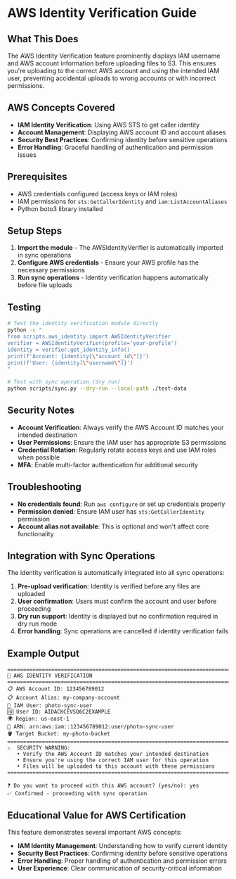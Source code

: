 # AWS Identity Verification Guide

## What This Does
The AWS Identity Verification feature prominently displays IAM username and AWS account information before uploading files to S3. This ensures you're uploading to the correct AWS account and using the intended IAM user, preventing accidental uploads to wrong accounts or with incorrect permissions.

## AWS Concepts Covered
- **IAM Identity Verification**: Using AWS STS to get caller identity
- **Account Management**: Displaying AWS account ID and account aliases
- **Security Best Practices**: Confirming identity before sensitive operations
- **Error Handling**: Graceful handling of authentication and permission issues

## Prerequisites
- AWS credentials configured (access keys or IAM roles)
- IAM permissions for `sts:GetCallerIdentity` and `iam:ListAccountAliases`
- Python boto3 library installed

## Setup Steps
1. **Import the module** - The AWSIdentityVerifier is automatically imported in sync operations
2. **Configure AWS credentials** - Ensure your AWS profile has the necessary permissions
3. **Run sync operations** - Identity verification happens automatically before file uploads

## Testing
```bash
# Test the identity verification module directly
python -c "
from scripts.aws_identity import AWSIdentityVerifier
verifier = AWSIdentityVerifier(profile='your-profile')
identity = verifier.get_identity_info()
print(f'Account: {identity[\"account_id\"]}')
print(f'User: {identity[\"username\"]}')
"

# Test with sync operation (dry run)
python scripts/sync.py --dry-run --local-path ./test-data
```

## Security Notes
- **Account Verification**: Always verify the AWS Account ID matches your intended destination
- **User Permissions**: Ensure the IAM user has appropriate S3 permissions
- **Credential Rotation**: Regularly rotate access keys and use IAM roles when possible
- **MFA**: Enable multi-factor authentication for additional security

## Troubleshooting
- **No credentials found**: Run `aws configure` or set up credentials properly
- **Permission denied**: Ensure IAM user has `sts:GetCallerIdentity` permission
- **Account alias not available**: This is optional and won't affect core functionality

## Integration with Sync Operations
The identity verification is automatically integrated into all sync operations:

1. **Pre-upload verification**: Identity is verified before any files are uploaded
2. **User confirmation**: Users must confirm the account and user before proceeding
3. **Dry run support**: Identity is displayed but no confirmation required in dry run mode
4. **Error handling**: Sync operations are cancelled if identity verification fails

## Example Output
```
================================================================================
🔐 AWS IDENTITY VERIFICATION
================================================================================
📋 AWS Account ID: 123456789012
📋 Account Alias: my-company-account
👤 IAM User: photo-sync-user
🆔 User ID: AIDACKCEVSQ6C2EXAMPLE
🌍 Region: us-east-1
🔗 ARN: arn:aws:iam::123456789012:user/photo-sync-user
🪣 Target Bucket: my-photo-bucket
================================================================================
⚠️  SECURITY WARNING:
   • Verify the AWS Account ID matches your intended destination
   • Ensure you're using the correct IAM user for this operation
   • Files will be uploaded to this account with these permissions
================================================================================

❓ Do you want to proceed with this AWS account? (yes/no): yes
✅ Confirmed - proceeding with sync operation
```

## Educational Value for AWS Certification
This feature demonstrates several important AWS concepts:
- **IAM Identity Management**: Understanding how to verify current identity
- **Security Best Practices**: Confirming identity before sensitive operations
- **Error Handling**: Proper handling of authentication and permission errors
- **User Experience**: Clear communication of security-critical information 